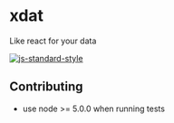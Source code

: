 # xdat
Like react for your data

[![js-standard-style](https://cdn.rawgit.com/feross/standard/master/badge.svg)](https://github.com/feross/standard)

## Contributing
- use node >= 5.0.0 when running tests
